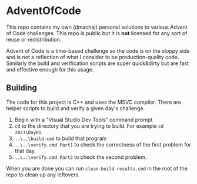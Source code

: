 # AdventOfCode

This repo contains my own (dmachaj) personal solutions to various Advent of Code challenges.  This repo is public but it is __not__ licensed for any sort of reuse or redistribution.

Advent of Code is a time-based challenge so the code is on the sloppy side and is not a reflection of what I consider to be production-quality code.  Similarly the build and verification scripts are super quick&dirty but are fast and effective enough for this usage.

## Building

The code for this project is C++ and uses the MSVC compiler.  There are helper scripts to build and verify a given day's challenge.
1. Begin with a "Visual Studio Dev Tools" command prompt
2. `cd` to the directory that you are trying to build.  For example `cd 2023\Day01`.
3. `..\..\build.cmd` to build that program
4. `..\..\verify.cmd Part1` to check the correctness of the first problem for that day.
5. `..\..\verify.cmd Part2` to check the second problem.

When you are done you can run `clean-build-results.cmd` in the root of the repo to clean up any leftovers.
